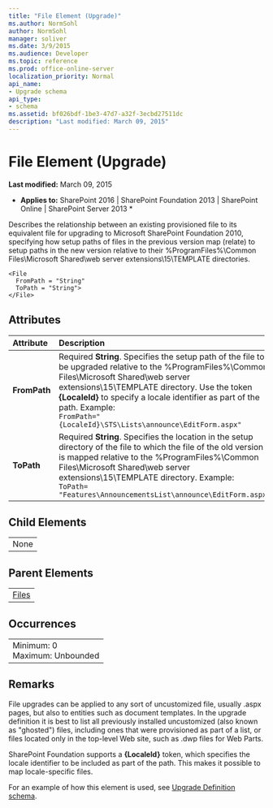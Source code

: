 ```yaml
---
title: "File Element (Upgrade)"
ms.author: NormSohl
author: NormSohl
manager: soliver
ms.date: 3/9/2015
ms.audience: Developer
ms.topic: reference
ms.prod: office-online-server
localization_priority: Normal
api_name:
- Upgrade schema
api_type:
- schema
ms.assetid: bf026bdf-1be3-47d7-a32f-3ecbd27511dc
description: "Last modified: March 09, 2015"
---
```


# File Element (Upgrade)

 **Last modified:** March 09, 2015 
  
 * **Applies to:** SharePoint 2016 | SharePoint Foundation 2013 | SharePoint Online | SharePoint Server 2013 * 
  
Describes the relationship between an existing provisioned file to its equivalent file for upgrading to Microsoft SharePoint Foundation 2010, specifying how setup paths of files in the previous version map (relate) to setup paths in the new version relative to their %ProgramFiles%\Common Files\Microsoft Shared\web server extensions\15\TEMPLATE directories.
  
```
<File
  FromPath = "String"
  ToPath = "String">
</File>
```

## Attributes

|**Attribute**|**Description**|
|:-----|:-----|
|**FromPath** <br/> |Required **String**. Specifies the setup path of the file to be upgraded relative to the %ProgramFiles%\Common Files\Microsoft Shared\web server extensions\15\TEMPLATE directory. Use the token **{LocaleId}** to specify a locale identifier as part of the path. Example:  <br/>  `FromPath="{LocaleId}\STS\Lists\announce\EditForm.aspx"` <br/> |
|**ToPath** <br/> |Required **String**. Specifies the location in the setup directory of the file to which the file of the old version is mapped relative to the %ProgramFiles%\Common Files\Microsoft Shared\web server extensions\15\TEMPLATE directory. Example:  <br/>  `ToPath= "Features\AnnouncementsList\announce\EditForm.aspx"` <br/> |
   
## Child Elements

||
|:-----|
|None |
   
## Parent Elements

||
|:-----|
|[Files](files-element-upgrade.md)|
   
## Occurrences

||
|:-----|
|Minimum: 0  <br/> Maximum: Unbounded  <br/> |
   
## Remarks

File upgrades can be applied to any sort of uncustomized file, usually .aspx pages, but also to entities such as document templates. In the upgrade definition it is best to list all previously installed uncustomized (also known as "ghosted") files, including ones that were provisioned as part of a list, or files located only in the top-level Web site, such as .dwp files for Web Parts.
  
SharePoint Foundation supports a **{LocaleId}** token, which specifies the locale identifier to be included as part of the path. This makes it possible to map locale-specific files. 
  
For an example of how this element is used, see [Upgrade Definition schema](upgrade-definition-schema.md).
  

